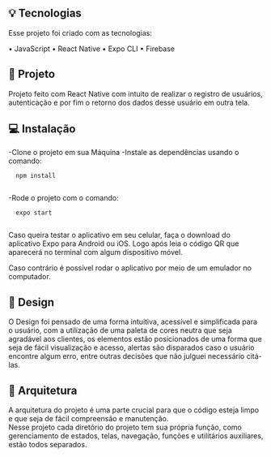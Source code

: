## :bulb: Tecnologias
Esse projeto foi criado com as tecnologias:

• JavaScript
• React Native
• Expo CLI
• Firebase

## :iphone: Projeto
Projeto feito com React Native com intuito de realizar o registro de usuários, autenticação e por fim o retorno dos dados desse usuário em outra tela.

## :computer: Instalação 
-Clone o projeto em sua Máquina
-Instale as dependências usando o comando:
```console
  npm install
  
```
-Rode o projeto com o comando:
```console
  expo start
  
```
Caso queira testar o aplicativo em seu celular, faça o download do aplicativo Expo para Android ou iOS.
Logo após leia o código QR que aparecerá no terminal com algum dispositivo móvel.

Caso contrário é possível rodar o aplicativo por meio de um emulador no computador.

## 🎨 Design
O Design foi pensado de uma forma intuitiva, acessível e simplificada para o usuário, com a utilização de uma paleta de cores neutra que seja agradável aos clientes, os elementos estão posicionados de uma forma que seja de fácil visualização e acesso, alertas são disparados caso o usuário encontre algum erro, entre outras decisões que não julguei necessário citá-las.

## 🧱 Arquitetura
A arquitetura do projeto é uma parte crucial para que o código esteja limpo e que seja de fácil compreensão e manutenção. <br>
Nesse projeto cada diretório do projeto tem sua própria função, como gerenciamento de estados, telas, navegação, funções e utilitários auxiliares, estão todos separados.
